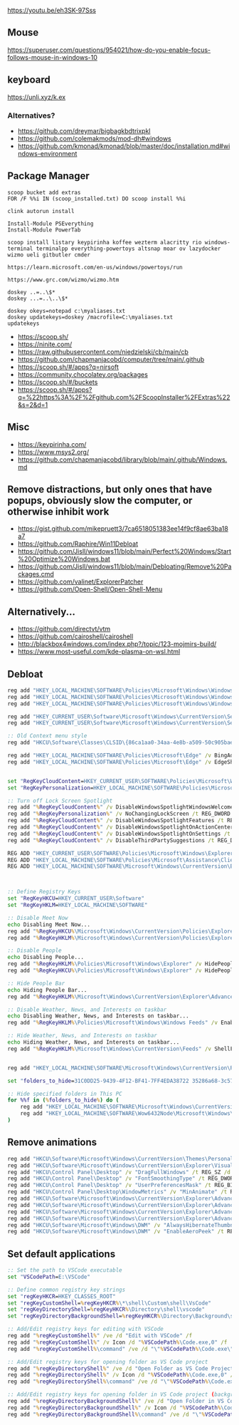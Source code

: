 https://youtu.be/eh3SK-97Sss

## Mouse

https://superuser.com/questions/954021/how-do-you-enable-focus-follows-mouse-in-windows-10

## keyboard

https://unli.xyz/k.ex

### Alternatives?

- https://github.com/dreymar/bigbagkbdtrixpkl
- https://github.com/colemakmods/mod-dh#windows
- https://github.com/kmonad/kmonad/blob/master/doc/installation.md#windows-environment

## Package Manager

```
scoop bucket add extras
FOR /F %%i IN (scoop_installed.txt) DO scoop install %%i

clink autorun install

Install-Module PSEverything
Install-Module PowerTab

```

```
scoop install listary keypirinha koffee wezterm alacritty rio windows-terminal terminalpp everything-powertoys altsnap moar ov lazydocker wizmo ueli gitbutler cmder

https://learn.microsoft.com/en-us/windows/powertoys/run

https://www.grc.com/wizmo/wizmo.htm

doskey ..=..\$*
doskey ...=..\..\$*

doskey okeys=notepad c:\myaliases.txt
doskey updatekeys=doskey /macrofile=C:\myaliases.txt
updatekeys
```

- https://scoop.sh/
- https://ninite.com/
- https://raw.githubusercontent.com/niedzielski/cb/main/cb
- https://github.com/chapmanjacobd/computer/tree/main/.github
- https://scoop.sh/#/apps?q=nirsoft
- https://community.chocolatey.org/packages
- https://scoop.sh/#/buckets
- https://scoop.sh/#/apps?q=%22https%3A%2F%2Fgithub.com%2FScoopInstaller%2FExtras%22&s=2&d=1

## Misc

- https://keypirinha.com/
- https://www.msys2.org/
- https://github.com/chapmanjacobd/library/blob/main/.github/Windows.md

## Remove distractions, but only ones that have popups, obviously slow the computer, or otherwise inhibit work

- https://gist.github.com/mikepruett3/7ca6518051383ee14f9cf8ae63ba18a7
- https://github.com/Raphire/Win11Debloat
- https://github.com/Jisll/windows11/blob/main/Perfect%20Windows/Start%20Optimize%20Windows.bat
- https://github.com/Jisll/windows11/blob/main/Debloating/Remove%20Packages.cmd
- https://github.com/valinet/ExplorerPatcher
- https://github.com/Open-Shell/Open-Shell-Menu

## Alternatively...

- https://github.com/directvt/vtm
- https://github.com/cairoshell/cairoshell
- http://blackbox4windows.com/index.php?/topic/123-mojmirs-build/
- https://www.most-useful.com/kde-plasma-on-wsl.html

## Debloat

```bat
reg add "HKEY_LOCAL_MACHINE\SOFTWARE\Policies\Microsoft\Windows\Windows Search" /v AllowCloudSearch /t REG_DWORD /d 0 /f
reg add "HKEY_LOCAL_MACHINE\SOFTWARE\Policies\Microsoft\Windows\Windows Search" /v AllowCortana /t REG_DWORD /d 0 /f
reg add "HKEY_LOCAL_MACHINE\SOFTWARE\Policies\Microsoft\Windows\Windows Search" /v AllowCortanaAboveLock /t REG_DWORD /d 0 /f

reg add "HKEY_CURRENT_USER\Software\Microsoft\Windows\CurrentVersion\Search" /v CortanaEnabled /t REG_DWORD /d 0 /f
reg add "HKEY_CURRENT_USER\Software\Microsoft\Windows\CurrentVersion\Search" /v CortanaConsent /t REG_DWORD /d 0 /f

:: Old Context menu style
reg add "HKCU\Software\Classes\CLSID\{86ca1aa0-34aa-4e8b-a509-50c905bae2a2}\InprocServer32" /f /ve

reg add "HKEY_LOCAL_MACHINE\SOFTWARE\Policies\Microsoft\Edge" /v BingAdsSuppression /t REG_DWORD /d 1 /f
reg add "HKEY_LOCAL_MACHINE\SOFTWARE\Policies\Microsoft\Edge" /v EdgeShoppingAssistantEnabled /t REG_DWORD /d 0 /f


set "RegKeyCloudContent=HKEY_CURRENT_USER\SOFTWARE\Policies\Microsoft\Windows\CloudContent"
set "RegKeyPersonalization=HKEY_LOCAL_MACHINE\SOFTWARE\Policies\Microsoft\Windows\Personalization"

:: Turn off Lock Screen Spotlight
reg add "%RegKeyCloudContent%" /v DisableWindowsSpotlightWindowsWelcomeExperience /t REG_DWORD /d 1 /f
reg add "%RegKeyPersonalization%" /v NoChangingLockScreen /t REG_DWORD /d 0 /f
reg add "%RegKeyCloudContent%" /v DisableWindowsSpotlightFeatures /t REG_DWORD /d 1 /f
reg add "%RegKeyCloudContent%" /v DisableWindowsSpotlightOnActionCenter /t REG_DWORD /d 1 /f
reg add "%RegKeyCloudContent%" /v DisableWindowsSpotlightOnSettings /t REG_DWORD /d 1 /f
reg add "%RegKeyCloudContent%" /v DisableThirdPartySuggestions /t REG_DWORD /d 1 /f

REG ADD "HKEY_CURRENT_USER\SOFTWARE\Policies\Microsoft\Windows\Explorer" /v HideRecentlyAddedApps /t REG_DWORD /d 1 /f
REG ADD "HKEY_LOCAL_MACHINE\SOFTWARE\Policies\Microsoft\Assistance\Client\1.0" /v NoActiveHelp /t REG_DWORD /d 1 /f
REG ADD "HKEY_LOCAL_MACHINE\SOFTWARE\Microsoft\Windows\CurrentVersion\Explorer" /v SmartScreenEnabled /t REG_SZ /d "Off" /f



:: Define Registry Keys
set "RegKeyHKCU=HKEY_CURRENT_USER\Software"
set "RegKeyHKLM=HKEY_LOCAL_MACHINE\SOFTWARE"

:: Disable Meet Now
echo Disabling Meet Now...
reg add "%RegKeyHKCU%\Microsoft\Windows\CurrentVersion\Policies\Explorer" /v HideSCAMeetNow /t REG_DWORD /d 1 /f
reg add "%RegKeyHKLM%\Microsoft\Windows\CurrentVersion\Policies\Explorer" /v HideSCAMeetNow /t REG_DWORD /d 1 /f

:: Disable People
echo Disabling People...
reg add "%RegKeyHKLM%\Policies\Microsoft\Windows\Explorer" /v HidePeopleBar /t REG_DWORD /d 1 /f
reg add "%RegKeyHKCU%\Policies\Microsoft\Windows\Explorer" /v HidePeopleBar /t REG_DWORD /d 1 /f

:: Hide People Bar
echo Hiding People Bar...
reg add "%RegKeyHKLM%\Microsoft\Windows\CurrentVersion\Explorer\Advanced\People" /v PeopleBand /t REG_DWORD /d 0 /f

:: Disable Weather, News, and Interests on taskbar
echo Disabling Weather, News, and Interests on taskbar...
reg add "%RegKeyHKLM%\Policies\Microsoft\Windows\Windows Feeds" /v EnableFeeds /t REG_DWORD /d 0 /f

:: Hide Weather, News, and Interests on taskbar
echo Hiding Weather, News, and Interests on taskbar...
reg add "%RegKeyHKLM%\Microsoft\Windows\CurrentVersion\Feeds" /v ShellFeedsTaskbarViewMode /t REG_DWORD /d 2 /f


reg add "HKEY_LOCAL_MACHINE\SOFTWARE\Microsoft\Windows\CurrentVersion\Policies\Explorer" /v AllowOnlineTips /t REG_DWORD /d 0 /f

set "folders_to_hide=31C0DD25-9439-4F12-BF41-7FF4EDA38722 35286a68-3c57-41a1-bbb1-0eae73d76c95 f42ee2d3-909f-4907-8871-4c22fc0bf756 7d83ee9b-2244-4e70-b1f5-5393042af1e4 0ddd015d-b06c-45d5-8c4c-f59713854639 a0c69a99-21c8-4671-8703-7934162fcf1d B4BFCC3A-DB2C-424C-B029-7FE99A87C641"

:: Hide specified folders in This PC
for %%f in (%folders_to_hide%) do (
    reg add "HKEY_LOCAL_MACHINE\SOFTWARE\Microsoft\Windows\CurrentVersion\Explorer\FolderDescriptions\{%%f}\PropertyBag" /v ThisPCPolicy /t REG_SZ /d Hide /f
    reg add "HKEY_LOCAL_MACHINE\SOFTWARE\Wow6432Node\Microsoft\Windows\CurrentVersion\Explorer\FolderDescriptions\{%%f}\PropertyBag" /v ThisPCPolicy /t REG_SZ /d Hide /f
)
```

## Remove animations

```bat
reg add "HKCU\Software\Microsoft\Windows\CurrentVersion\Themes\Personalize" /v "EnableTransparency" /t REG_DWORD /d "0" /f
reg add "HKCU\Software\Microsoft\Windows\CurrentVersion\Explorer\VisualEffects" /v "VisualFXSetting" /t REG_DWORD /d "3" /f
reg add "HKCU\Control Panel\Desktop" /v "DragFullWindows" /t REG_SZ /d "1" /f
reg add "HKCU\Control Panel\Desktop" /v "FontSmoothingType" /t REG_DWORD /d "2" /f
reg add "HKCU\Control Panel\Desktop" /v "UserPreferencesMask" /t REG_BINARY /d "9012038010000000" /f
reg add "HKCU\Control Panel\Desktop\WindowMetrics" /v "MinAnimate" /t REG_SZ /d "0" /f
reg add "HKCU\Software\Microsoft\Windows\CurrentVersion\Explorer\Advanced" /v "IconsOnly" /t REG_DWORD /d "0" /f
reg add "HKCU\Software\Microsoft\Windows\CurrentVersion\Explorer\Advanced" /v "ListviewAlphaSelect" /t REG_DWORD /d "0" /f
reg add "HKCU\Software\Microsoft\Windows\CurrentVersion\Explorer\Advanced" /v "ListviewShadow" /t REG_DWORD /d "0" /f
reg add "HKCU\Software\Microsoft\Windows\CurrentVersion\Explorer\Advanced" /v "TaskbarAnimations" /t REG_DWORD /d "0" /f
reg add "HKCU\Software\Microsoft\Windows\DWM" /v "AlwaysHibernateThumbnails" /t REG_DWORD /d "0" /f
reg add "HKCU\Software\Microsoft\Windows\DWM" /v "EnableAeroPeek" /t REG_DWORD /d "0" /f
```

## Set default applications

```bat
:: Set the path to VSCode executable
set "VSCodePath=E:\VSCode"

:: Define common registry key strings
set "regKeyHKCR=HKEY_CLASSES_ROOT"
set "regKeyCustomShell=%regKeyHKCR%\*\shell\Custom\shell\VsCode"
set "regKeyDirectoryShell=%regKeyHKCR%\Directory\shell\vscode"
set "regKeyDirectoryBackgroundShell=%regKeyHKCR%\Directory\Background\shell\vscode"

:: Add/Edit registry keys for editing with VSCode
reg add "%regKeyCustomShell%" /ve /d "Edit with VSCode" /f
reg add "%regKeyCustomShell%" /v Icon /d "%VSCodePath%\Code.exe,0" /f
reg add "%regKeyCustomShell%\command" /ve /d "\"%VSCodePath%\Code.exe\" \"%1\"" /f

:: Add/Edit registry keys for opening folder as VS Code project
reg add "%regKeyDirectoryShell%" /ve /d "Open Folder as VS Code Project" /f
reg add "%regKeyDirectoryShell%" /v Icon /d "%VSCodePath%\Code.exe,0" /f
reg add "%regKeyDirectoryShell%\command" /ve /d "\"%VSCodePath%\Code.exe\" \"%1\"" /f

:: Add/Edit registry keys for opening folder in VS Code project (background)
reg add "%regKeyDirectoryBackgroundShell%" /ve /d "Open Folder in VS Code Project" /f
reg add "%regKeyDirectoryBackgroundShell%" /v Icon /d "%VSCodePath%\Code.exe,0" /f
reg add "%regKeyDirectoryBackgroundShell%\command" /ve /d "\"%VSCodePath%\Code.exe\" \"%V\"" /f
```

